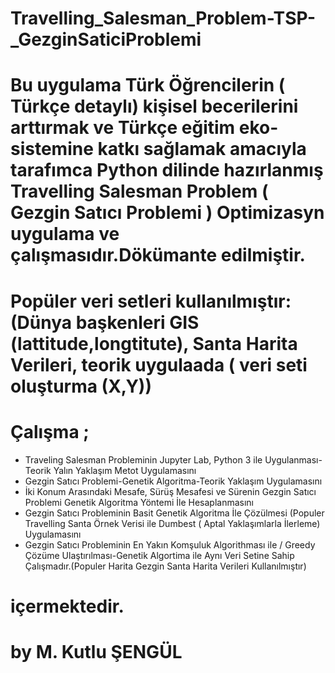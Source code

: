 # Travelling_Salesman_Problem-TSP-_GezginSaticiProblemi
# Bu uygulama Türk Öğrencilerin ( Türkçe detaylı) kişisel becerilerini arttırmak ve Türkçe eğitim eko-sistemine katkı sağlamak amacıyla tarafımca Python dilinde hazırlanmış Travelling Salesman Problem ( Gezgin Satıcı Problemi ) Optimizasyn uygulama ve çalışmasıdır.Dökümante edilmiştir.
# Popüler veri setleri kullanılmıştır: (Dünya başkenleri GIS (lattitude,longtitute), Santa Harita Verileri, teorik uygulaada ( veri seti oluşturma (X,Y))
# Çalışma ;
 - Traveling Salesman Probleminin Jupyter Lab, Python 3 ile Uygulanması-Teorik Yalın Yaklaşım Metot Uygulamasını
 - Gezgin Satıcı Problemi-Genetik Algoritma-Teorik Yaklaşım Uygulamasını
 - İki Konum Arasındaki Mesafe, Sürüş Mesafesi ve Sürenin Gezgin Satıcı Problemi Genetik Algoritma Yöntemi İle Hesaplanmasını
 - Gezgin Satıcı Probleminin Basit Genetik Algoritma İle Çözülmesi (Populer Travelling Santa Örnek Verisi ile Dumbest ( Aptal Yaklaşımlarla İlerleme) Uygulamasını
 - Gezgin Satıcı Probleminin En Yakın Komşuluk Algorithması ile / Greedy Çözüme Ulaştırılması-Genetik Algortima ile Aynı Veri Setine Sahip Çalışmadır.(Populer Harita Gezgin Santa Harita Verileri Kullanılmıştır)   
# içermektedir.
# by M. Kutlu ŞENGÜL
 
 
